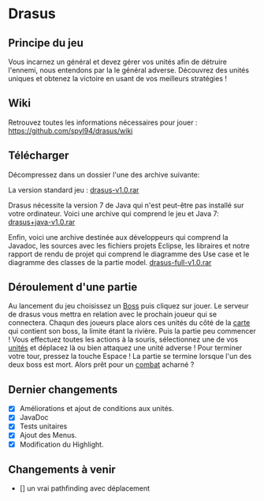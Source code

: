 Drasus
======

## Principe du jeu

Vous incarnez un général et devez gérer vos unités afin de détruire l'ennemi, nous entendons par la le général adverse.
Découvrez des unités uniques et obtenez la victoire en usant de vos meilleurs stratégies !

## Wiki

Retrouvez toutes les informations nécessaires pour jouer :
https://github.com/spyl94/drasus/wiki

## Télécharger
Décompressez dans un dossier l'une des archive suivante:

La version standard jeu : [drasus-v1.0.rar](http://efrei.spyl.net/L3/Java/drasus-v1.0.rar)

Drasus nécessite la version 7 de Java qui n'est peut-être pas installé sur votre ordinateur.
Voici une archive qui comprend le jeu et Java 7:
[drasus+java-v1.0.rar](http://efrei.spyl.net/L3/Java/drasus+java-v1.0.rar)

Enfin, voici une archive destinée aux développeurs qui comprend la Javadoc, les sources avec les fichiers projets Eclipse, les libraires et notre rapport de rendu de projet qui comprend le diagramme des Use case et le diagramme des classes de la partie model.
[drasus-full-v1.0.rar](http://efrei.spyl.net/L3/Java/drasus-full-v1.0.rar)

## Déroulement d'une partie
Au lancement du jeu choisissez un [Boss](https://github.com/spyl94/drasus/wiki/Boss) puis cliquez sur jouer.
Le serveur de drasus vous mettra en relation avec le prochain joueur qui se connectera.
Chaqun des joueurs place alors ces unités du côté de la [carte](https://github.com/spyl94/drasus/wiki/La-carte) qui contient son boss, la limite étant la rivière. Puis la partie peu commencer !
Vous effectuez toutes les actions à la souris, sélectionnez une de vos [unités](https://github.com/spyl94/drasus/wiki/Unit%C3%A9s) et déplacez là ou bien attaquez une unité adverse !
Pour terminer votre tour, pressez la touche Espace ! La partie se termine lorsque l'un des deux boss est mort.
Alors prêt pour un [combat](https://github.com/spyl94/drasus/wiki/Combat) acharné ?


## Dernier changements

- [x] Améliorations et ajout de conditions aux unités.
- [x] JavaDoc
- [x] Tests unitaires
- [x] Ajout des Menus.
- [x] Modification du Highlight.

## Changements à venir

- [] un vrai pathfinding avec déplacement

